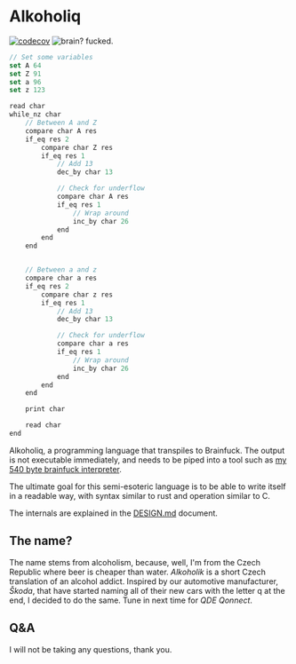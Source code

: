 # Alkoholiq

[![codecov](https://codecov.io/gh/3top1a/alkoholiq/graph/badge.svg?token=ZSXBRAWT1M)](https://codecov.io/gh/3top1a/alkoholiq)
![brain? fucked.](https://img.shields.io/badge/brain-fucked-darkred?style=flat)

```js
// Set some variables
set A 64
set Z 91
set a 96
set z 123

read char
while_nz char
    // Between A and Z
    compare char A res
    if_eq res 2
        compare char Z res
        if_eq res 1
            // Add 13
            dec_by char 13

            // Check for underflow
            compare char A res
            if_eq res 1
                // Wrap around
                inc_by char 26
            end
        end
    end


    // Between a and z
    compare char a res
    if_eq res 2
        compare char z res
        if_eq res 1
            // Add 13
            dec_by char 13

            // Check for underflow
            compare char a res
            if_eq res 1
                // Wrap around
                inc_by char 26
            end
        end
    end

    print char

    read char
end
```


Alkoholiq, a programming language that transpiles to Brainfuck.
The output is not executable immediately, and needs to be piped into a tool such as [my 540 byte brainfuck interpreter](https://github.com/3top1a/sbfi-rs).

The ultimate goal for this semi-esoteric language is to be able to write itself in a readable way, with syntax similar
to rust and operation similar to C.

The internals are explained in the [DESIGN.md](https://github.com/3top1a/alkoholiq/blob/main/DESIGN.md) document.

## The name?

The name stems from alcoholism, because, well, I'm from the Czech Republic where beer is cheaper than water.
*Alkoholik* is a short Czech translation of an alcohol addict.
Inspired by our automotive manufacturer, *Škoda*, that have started naming all of their new cars with the letter q at the end, I decided to do the same.
Tune in next time for *QDE Qonnect*.

## Q&A

I will not be taking any questions, thank you.
